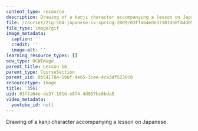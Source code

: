 ```yaml
---
content_type: resource
description: Drawing of a kanji character accompanying a lesson on Japanese.
file: /courses/21g-504-japanese-iv-spring-2009/03ffa64ede37101de8f44d057bc6bda5_3561.gif
file_type: image/gif
image_metadata:
  caption: ''
  credit: ''
  image-alt: ''
learning_resource_types: []
ocw_type: OCWImage
parent_title: Lesson 18
parent_type: CourseSection
parent_uid: 8b541784-586f-4e65-3cee-4ca3df5330c8
resourcetype: Image
title: '3561'
uid: 03ffa64e-de37-101d-e8f4-4d057bc6bda5
video_metadata:
  youtube_id: null
---
```

Drawing of a kanji character accompanying a lesson on Japanese.
